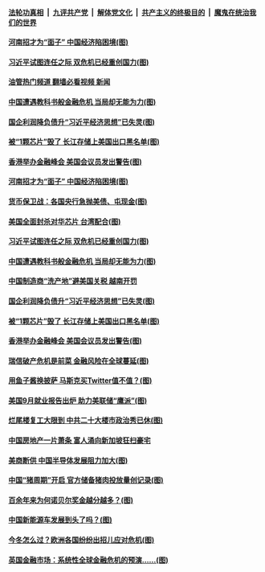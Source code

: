 ####  [法轮功真相](../../../../basic/blob/master/README.md?t=10101531) &nbsp;|&nbsp; [九评共产党](../../../../9ping.md/blob/master/README.md?t=10101531) &nbsp;|&nbsp; [解体党文化](../../../../jtdwh.md/blob/master/README.md?t=10101531)  &nbsp;|&nbsp; [共产主义的终极目的](../../../../gczydzjmd.md/blob/master/README.md?t=10101531) &nbsp;|&nbsp; [魔鬼在统治我们的世界](../../../../mgztzwmdsj.md/blob/master/README.md?t=10101531) 

#### [河南招才为“面子” 中国经济陷困境(图)](../pages/p5/1018671.md?t=10101531) 

#### [习近平试图连任之际 双危机已经重创国力(图)](../pages/p5/1018646.md?t=10101531) 

#### [油管热门频道 翻墙必看视频 新闻](http://209.250.226.216:81/youtube.html?10101531)

#### [中国遭遇教科书般金融危机 当局却无能为力(图)](../pages/p5/1018635.md?t=10101531) 

#### [国企利润降负债升“习近平经济思想”已失灵(图)](../pages/p5/1018633.md?t=10101531) 

#### [被“1颗芯片”毁了 长江存储上美国出口黑名单(图)](../pages/p5/1018587.md?t=10101531) 

#### [香港举办金融峰会 美国会议员发出警告(图)](../pages/p5/1018549.md?t=10101531) 

#### [河南招才为“面子” 中国经济陷困境(图)](../pages/p5/1018671.md?t=10101531) 

#### [货币保卫战：各国央行急抛美债、屯现金(图)](../pages/p5/1018669.md?t=10101531) 

#### [美国全面封杀对华芯片 台湾配合(图)](../pages/p5/1018668.md?t=10101531) 

#### [习近平试图连任之际 双危机已经重创国力(图)](../pages/p5/1018646.md?t=10101531) 

#### [中国遭遇教科书般金融危机 当局却无能为力(图)](../pages/p5/1018635.md?t=10101531) 

#### [中国制造商“洗产地”避美国关税 越南开罚](../pages/p5/1018637.md?t=10101531) 

#### [国企利润降负债升“习近平经济思想”已失灵(图)](../pages/p5/1018633.md?t=10101531) 

#### [被“1颗芯片”毁了 长江存储上美国出口黑名单(图)](../pages/p5/1018587.md?t=10101531) 

#### [香港举办金融峰会 美国会议员发出警告(图)](../pages/p5/1018549.md?t=10101531) 

#### [瑞信破产危机是前菜 金融风险在全球蔓延(图)](../pages/p5/1018583.md?t=10101531) 

#### [用鱼子酱换披萨 马斯克买Twitter值不值？(图)](../pages/p5/1018580.md?t=10101531) 

#### [美国9月就业报告出炉 助力美联储“鹰派”(图)](../pages/p5/1018551.md?t=10101531) 

#### [烂尾楼复工大限到 中共二十大楼市政治秀已休(图)](../pages/p5/1018546.md?t=10101531) 

#### [中国房地产一片萧条 富人涌向新加坡狂扫豪宅](../pages/p5/1018542.md?t=10101531) 

#### [美商断供 中国半导体发展阻力加大(图)](../pages/p5/1018487.md?t=10101531) 

#### [中国“猪周期”开启 官方储备猪肉投放量创记录(图)](../pages/p5/1018489.md?t=10101531) 

#### [百余年来为何诺贝尔奖金越分越多？(图)](../pages/p5/1018493.md?t=10101531) 

#### [中国新能源车发展到头了吗？(图)](../pages/p5/1018488.md?t=10101531) 

#### [今冬怎么过？欧洲各国纷纷出招儿应对危机(图)](../pages/p5/1018490.md?t=10101531) 

#### [英国金融市场：系统性全球金融危机的预演……(图)](../pages/p5/1018484.md?t=10101531) 

<img src='http://gfw-breaker.win/goodnews/indexes/p5.md' width='0px' height='0px'/>
